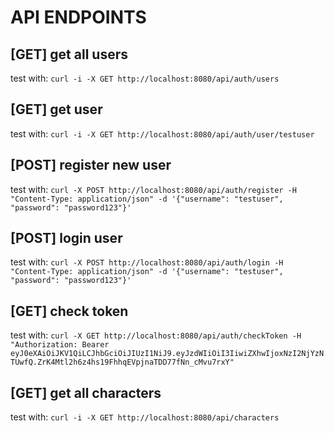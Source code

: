 # API ENDPOINTS

## [GET] get all users
test with: `curl -i -X GET http://localhost:8080/api/auth/users`

## [GET] get user
test with: `curl -i -X GET http://localhost:8080/api/auth/user/testuser`

## [POST] register new user
test with: `curl -X POST http://localhost:8080/api/auth/register -H "Content-Type: application/json" -d '{"username": "testuser", "password": "password123"}'`

## [POST] login user
test with: `curl -X POST http://localhost:8080/api/auth/login -H "Content-Type: application/json" -d '{"username": "testuser", "password": "password123"}'`

## [GET] check token
test with: `curl -X GET http://localhost:8080/api/auth/checkToken -H "Authorization: Bearer eyJ0eXAiOiJKV1QiLCJhbGciOiJIUzI1NiJ9.eyJzdWIiOiI3IiwiZXhwIjoxNzI2NjYzNTUwfQ.ZrK4Mtl2h6z4hs19FhhqEVpjnaTDD77fNn_cMvu7rxY"`

## [GET] get all characters
test with: `curl -i -X GET http://localhost:8080/api/characters`